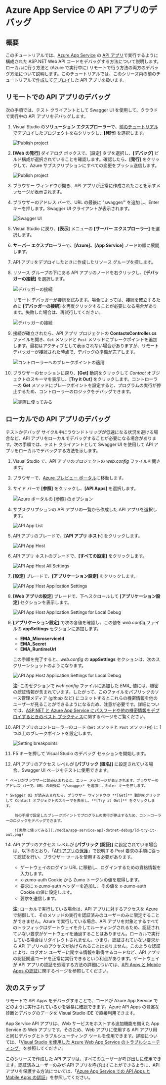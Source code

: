 <properties 
	pageTitle="Azure App Service の API アプリのデバッグ" 
	description="Visual Studio を使用して、Azure App Service で実行中の API アプリをデバッグする方法について説明します。" 
	services="app-service\api" 
	documentationCenter=".net" 
	authors="bradygaster" 
	manager="wpickett" 
	editor="jimbe"/>

<tags 
	ms.service="app-service-api" 
	ms.workload="web" 
	ms.tgt_pltfrm="dotnet" 
	ms.devlang="na" 
	ms.topic="article" 
	ms.date="07/08/2015" 
	ms.author="bradyg;tarcher"/>

# Azure App Service の API アプリのデバッグ

## 概要

このチュートリアルでは、[Azure App Service](../app-service/app-service-value-prop-what-is.md) の [API アプリ](app-service-api-apps-why-best-platform.md)で実行するように構成された ASP.NET Web API コードをデバッグする方法について説明します。ローカルに行う方法と (Azure で実行中に) リモートで行う方法の両方のデバッグ方法について説明します。このチュートリアルでは、このシリーズ内の前のチュートリアルで[作成](app-service-dotnet-create-api-app.md)して[デプロイ](app-service-dotnet-deploy-api-app.md)した API アプリを扱います。

## リモートでの API アプリのデバッグ 

次の手順では、テスト クライアントとして Swagger UI を使用して、クラウドで実行中の API アプリをデバッグします。

1. Visual Studio の**ソリューション エクスプローラー**で、[前のチュートリアルでデプロイした](app-service-dotnet-deploy-api-app.md)プロジェクトを右クリックし、**[発行]** を選択します。

	![Publish project](./media/app-service-api-dotnet-debug/rd-publish.png)

2. **[Web の発行]** ダイアログ ボックスで、[設定] タブを選択し、**[デバッグ]** ビルド構成が選択されていることを確認します。確認したら、**[発行]** をクリックして、Azure サブスクリプションにすべての変更をプッシュ送信します。

	![Publish project](./media/app-service-api-dotnet-debug/rd-debug-publish.png)

3. ブラウザー ウィンドウが開き、API アプリが正常に作成されたことを示すメッセージが表示されます。

4. ブラウザーのアドレス バーで、URL の最後に "swagger/" を追加し、Enter キーを押します。Swagger UI クライアントが表示されます。

	![Swagger UI](./media/app-service-api-dotnet-debug/rd-swagger-ui.png)

5. Visual Studio に戻り、**[表示]** メニューの **[サーバー エクスプローラー]** を選択します。

6. **サーバー エクスプローラー**で、**[Azure]、[App Service]** ノードの順に展開します。

7. API アプリをデプロイしたときに作成したリソース グループを探します。

8. リソース グループの下にある API アプリのノードを右クリックし、**[デバッガーの接続]** を選択します。

	![デバッガーの接続](./media/app-service-api-dotnet-debug/rd-attach-debugger.png)

	リモート デバッガーが接続を試みます。場合によっては、接続を確立するために **[デバッガーの接続]** を再度クリックすることが必要になる場合があります。失敗した場合は、再試行してください。

	![デバッガーの接続](./media/app-service-api-dotnet-debug/rd-attaching.png)

9. 接続が確立されたら、API アプリ プロジェクトの **ContactsController.cs** ファイルを開き、`Get` メソッドと `Post` メソッドにブレークポイントを追加します。最初はアクティブとして表示されない場合がありますが、リモート デバッガーが接続された時点で、デバッグの準備が完了します。

	![コントローラーへのブレークポイントの適用](./media/app-service-api-dotnet-debug/rd-breakpoints.png)

10. ブラウザーのセッションに戻り、**[Get]** 動詞をクリックして *Contact* オブジェクトのスキーマを表示し、**[Try it Out]** をクリックします。コントローラーの **Get** メソッドにブレークポイントを設定すると、プログラムの実行が停止するため、コントローラーのロジックをデバッグできます。

	![実際に使ってみる](./media/app-service-api-dotnet-debug/rd-try-it-out.png)

## ローカルでの API アプリのデバッグ 

テストかデバッグ サイクル中にラウンドトリップが低速になる状況を避ける場合など、API アプリをローカルでデバッグすることが必要になる場合があります。次の手順では、テスト クライアントとして Swagger UI を使用して API アプリをローカルでデバッグする方法を示します。

1. Visual Studio で、API アプリのプロジェクトの *web.config* ファイルを開きます。 
 
2. ブラウザーで、[Azure プレビュー ポータル](https://portal.azure.com)に移動します。

3. サイド バーで **[参照]** をクリックし、**[API Apps]** を選択します。

	![Azure ポータルの [参照] のオプション](./media/app-service-api-dotnet-debug/ld-browse.png)

4. サブスクリプションの API アプリの一覧から作成した API アプリを選択します。

	![API App List](./media/app-service-api-dotnet-debug/ld-api-app-list.png)

5. API アプリのブレードで、**[API アプリ ホスト]** をクリックします。

	![API App Host](./media/app-service-api-dotnet-debug/ld-api-app-blade-api-app-host.png)

6. API アプリ ホストのブレードで、**[すべての設定]** をクリックします。

	![API App Host All Settings](./media/app-service-api-dotnet-debug/ld-api-app-host-all-settings.png)

7. **[設定]** ブレードで、**[アプリケーション設定]** をクリックします。

	![API App Host Application Settings](./media/app-service-api-dotnet-debug/ld-application-settings.png)

8. **[Web アプリの設定]** ブレードで、下へスクロールして **[アプリケーション設定]** セクションを表示します。

	![API App Host Application Settings for Local Debug](./media/app-service-api-dotnet-debug/ld-app-settings-for-local-debugging.png)

9. **[アプリケーション設定]** で次の各値を確認し、この値を *web.config* ファイルの **appSettings** セクションに追加します。
	- **EMA_MicroserviceId**
	- **EMA_Secret**
	- **EMA_RuntimeUrl**

	この手順を完了すると、*web.config* の **appSettings** セクションは、次のスクリーンショットのようになります。

	![API App Host Application Settings for Local Debug](./media/app-service-api-dotnet-debug/ld-debug-settings.png)

	**注:** このセクションで *web.config* ファイルに追加した *EMA_* 値には、機密の認証情報が含まれています。したがって、このファイルをパブリックのソース管理メディア (*github* など) にコミットするとこれらの機密情報を他のユーザーが見ることができるようになるため、注意が必要です。詳細については、[ASP.NET と Azure App Service にパスワードや他の機密情報をデプロイするときのベスト プラクティス](http://www.asp.net/identity/overview/features-api/best-practices-for-deploying-passwords-and-other-sensitive-data-to-aspnet-and-azure)に関するページをご覧ください。

10. API アプリのコントローラーのコード (`Get` メソッドと `Post` メソッド内) に 1 つ以上のブレークポイントを設定します。

	![Setting breakpoints](./media/app-service-api-dotnet-debug/ld-breakpoints.png)

11. F5 キーを押して Visual Studio のデバッグ セッションを開始します。
 
13.  API アプリのアクセス レベルが **[パブリック (匿名)]** に設定されている場合、Swagger UI ページをテストに使用できます。

	* ページがブラウザーに読み込まれると、エラー メッセージが表示されます。ブラウザーのアドレス バーで、URL の最後に */swagger* を追加し、Enter キーを押します。

	* Swagger UI が読み込まれたら、ブラウザー ウィンドウの **[Get]** 動詞をクリックして Contact オブジェクトのスキーマを表示し、**[Try it Out]** をクリックします。

		前の手順で設定したブレークポイントでプログラムの実行が停止するため、コントローラーのロジックをデバッグできます。

		![実際に使ってみる](./media/app-service-api-dotnet-debug/ld-try-it-out.png)

14.	API アプリのアクセス レベルが **[パブリック (認証)]** に設定されている場合は、以下のとおり、「[API アプリの保護](app-service-api-dotnet-add-authentication.md#use-postman-to-send-a-post-request)」で説明する Post 要求の手順に従って認証を行い、ブラウザー ツールを使用する必要があります。

	* ゲートウェイのログイン URL に移動し、ログインするための資格情報を入力します。
	* x-zumo-auth Cookie から Zumo トークンの値を取得します。
	* 要求に x-zumo-auth ヘッダーを追加し、その値を x-zumo-auth Cookie の値に設定します。
	* 要求を送信します。

	**注:** ローカルで実行している場合は、API アプリに対するアクセスを Azure で制御して、そのメソッドの実行を認証済みのユーザーのみに限定することができません。Azure で実行している場合、API アプリを対象とするすべてのトラフィックはゲートウェイを介してルーティングされるため、認証されていない要求がゲートウェイを通過することはありません。ローカルで実行している場合はリダイレクトされません。つまり、認証されていない要求から API アプリへのアクセスが妨げられることはありません。このような認証により、ログオン ユーザーに関する情報を取得するコードなど、API アプリの認証関連コードを正常に実行できるという利点があります。ゲートウェイが API アプリの認証を処理する方法の詳細については、[API Apps と Mobile Apps の認証](../app-service/app-service-authentication-overview.md#azure-app-service-gateway)に関するページを参照してください。

## 次のステップ

リモートで API Apps をデバッグすることで、コードが Azure App Service でどのように実行されているかを容易に確認できます。Azure API Apps の豊富な診断とデバッグのデータを Visual Studio IDE で直接利用できます。

App Service API アプリは、Web サービスをホストする追加機能を備えた App Service の Web アプリです。そのため、Web アプリに使用する API アプリ用と同じデバッグとトラブルシューティング ツールを使用できます。詳細については、「[Visual Studio を使用した Azure Web App Service のトラブルシューティング](../app-service-web/web-sites-dotnet-troubleshoot-visual-studio.md)」を参照してください。

このシリーズで作成した API アプリは、すべてのユーザーが呼び出しに使用できます。認証済みユーザーのみが API アプリを呼び出すことができるように、API アプリを保護する方法については、「[Azure App Service での API Apps と Mobile Apps の認証](../app-service/app-service-authentication-overview.md)」を参照してください。
 

<!---HONumber=July15_HO4-->